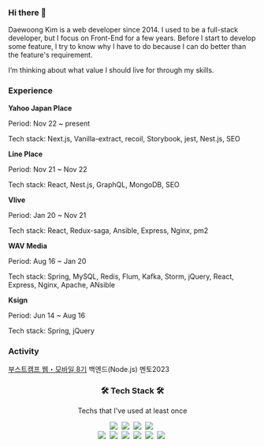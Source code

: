 ### Hi there 👋
Daewoong Kim is a web developer since 2014. I used to be a full-stack developer, but I focus on Front-End for a few years.
Before I start to develop some feature, I try to know why I have to do because I can do better than the feature's requirement.

I’m thinking about what value I should live for through my skills.

### Experience
**Yahoo Japan Place**

Period: Nov 22 ~ present

Tech stack: Next.js, Vanilla-extract, recoil, Storybook, jest, Nest.js, SEO


**Line Place**

Period: Nov 21 ~ Nov 22

Tech stack: React, Nest.js, GraphQL, MongoDB, SEO


**Vlive**

Period: Jan 20 ~ Nov 21

Tech stack: React, Redux-saga, Ansible, Express, Nginx, pm2


**WAV Media**

Period: Aug 16 ~ Jan 20

Tech stack: Spring, MySQL, Redis, Flum, Kafka, Storm, jQuery, React, Express, Nginx, Apache, ANsible


**Ksign**

Period: Jun 14 ~ Aug 16

Tech stack: Spring, jQuery

### Activity
[부스트캠프 웹・모바일 8기](https://boostcamp.connect.or.kr/) 백엔드(Node.js) 멘토2023

<h3 align="center">🛠 Tech Stack 🛠</h3>

<p align="center"> Techs that I've used at least once </p>

<p align="center">
  <img src="https://img.shields.io/badge/Java-007396?style=flat-square&logo=Java&logoColor=white"/></a>&nbsp 
  <img src="https://img.shields.io/badge/Javascript-ffb13b?style=flat-square&logo=javascript&logoColor=white"/></a>&nbsp 
  <img src="https://img.shields.io/badge/css-1572B6?style=flat-square&logo=css3&logoColor=white"/></a>&nbsp 
  <img src="https://img.shields.io/badge/Go-11B48A?style=flat-square&logo=Go&logoColor=white"/></a>&nbsp 
  <br>
  <img src="https://img.shields.io/badge/SpringBoot-6DB33F?style=flat-square&logo=Spring&logoColor=white"/></a>&nbsp 
  <img src="https://img.shields.io/badge/Django-092E20?style=flat-square&logo=Django&logoColor=white"/></a>&nbsp 
  <img src="https://img.shields.io/badge/Mysql-E6B91E?style=flat-square&logo=MySql&logoColor=white"/></a>&nbsp 
  <img src="https://img.shields.io/badge/HyperledgerFabric-DB3552?style=flat-square&logo=Hulu&logoColor=white"/></a>&nbsp 
  <img src="https://img.shields.io/badge/aws-333664?style=flat-square&logo=amazon-aws&logoColor=white"/></a>&nbsp 
  <img src="https://img.shields.io/badge/elasticsearch-005571?style=flat-square&logo=elasticsearch&logoColor=white"/></a>&nbsp 
</p>


<!--
**insidedw/insidedw** is a ✨ _special_ ✨ repository because its `README.md` (this file) appears on your GitHub profile.

Here are some ideas to get you started:

- 🔭 I’m currently working on ...
- 🌱 I’m currently learning ...
- 👯 I’m looking to collaborate on ...
- 🤔 I’m looking for help with ...
- 💬 Ask me about ...
- 📫 How to reach me: ...
- 😄 Pronouns: ...
- ⚡ Fun fact: ...
-->
